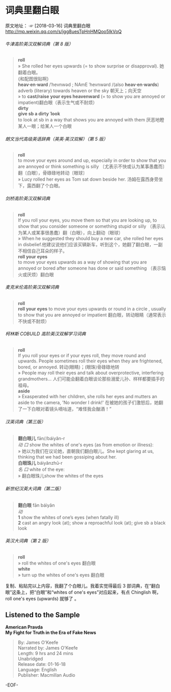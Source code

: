 # 词典里翻白眼    
原文地址： ☞ [2018-03-16] 词典里翻白眼 http://mp.weixin.qq.com/s/jgg8uesTpHnHMQoo5IkVoQ  

###### 牛津高阶英汉双解词典（第 8 版）    
>**roll**    
» She rolled her eyes upwards (= to show surprise or disapproval). 她翻着白眼。    
{和配图很贴啊}    
**heav·en·ward** /ˈhevnwəd ; NAmE ˈhevnwərd /(also **heav·en·wards**)    
adverb (literary) towards heaven or the sky 朝天上；向天空    
» to **cast/raise your eyes heavenward** (= to show you are annoyed or impatient)翻白眼（表示生气或不耐烦）    
**dirty**    
**give sb a dirty ˈlook**    
to look at sb in a way that shows you are annoyed with them 厌恶地瞪某人一眼；给某人一个白眼    

###### 朗文当代高级英语辞典（英英·英汉双解）（第 5 版）    
>**roll**    
to move your eyes around and up, especially in order to show that you are annoyed or think something is silly 〔尤表示不快或认为某事愚蠢而〕翻〔白眼〕，骨碌碌地转动〔眼球〕    
» Lucy rolled her eyes as Tom sat down beside her. 汤姆在露西身旁坐下，露西翻了个白眼。    

###### 剑桥高阶英汉双解词典    
>**roll**    
If you roll your eyes, you move them so that you are looking up, to show that you consider someone or something stupid or silly （表示认为某人或某事很愚蠢）翻（白眼），向上翻动（眼球）    
» When he suggested they should buy a new car, she rolled her eyes in disbelief.他建议说他们应该买辆新车，听到这个，她翻了翻白眼，一副不相信自己耳朵的样子。    
**roll your eyes**    
to move your eyes upwards as a way of showing that you are annoyed or bored after someone has done or said something （表示恼火或厌烦）翻白眼    

###### 麦克米伦高阶英汉双解词典    
>**roll**    
**roll your eyes** to move your eyes upwards or round in a circle , usually to show that you are annoyed or impatient   翻白眼，转动眼睛（通常表示不快或不耐烦）    

###### 柯林斯 COBUILD 高阶英汉双解学习词典    
>**roll**    
If you roll your eyes or if your eyes roll, they move round and upwards. People sometimes roll their eyes when they are frightened, bored, or annoyed. 转动(眼睛)；(眼珠)骨碌碌地转    
» People may roll their eyes and talk about overprotective, interfering grandmothers... 人们可能会翻着白眼谈论那些溺爱儿孙、样样都要插手的祖母。    
**aside**    
» Exasperated with her children, she rolls her eyes and mutters an aside to the camera, 'No wonder I drink!' 在被她的孩子们激怒后，她翻了一下白眼对着镜头嘀咕道，“难怪我会酗酒！”    

###### 汉英词典（第三版）    
>**翻白眼儿** fān//báiyăn-r    
*动 口* show the whites of one's eyes (as from emotion or illness):    
» 她以为我们在议论她，直朝我们翻白眼儿。She kept glaring at us, thinking that we had been gossiping about her.    
**白眼珠儿** báiyănzhū-r    
*名 口* white of the eye:    
» 翻白眼珠儿show the whites of the eyes    

###### 新世纪汉英大词典（第二版）    
>**翻白眼** fān báiyǎn    
*动*    
**1** show the whites of one’s eyes (when fatally ill)    
**2** cast an angry look (at); show a reproachful look (at); give sb a black look    


###### 英汉大词典（第 2 版）    
>**roll**    
» roll the whites of one's eyes 翻白眼    
**white**    
» turn up the whites of one's eyes 翻白眼    

复制、粘贴完以上内容，我翻了个白眼儿。我着实觉得最后 3 部词典，在“翻白眼”这条上，把“白眼”和“whites of one's eyes”对应起来，有点 Chinglish 啊，roll one's eyes (upwards) 就够了 。    

## Listened to the Sample    
**American Pravda    
My Fight for Truth in the Era of Fake News**    
>By: James O'Keefe    
Narrated by: James O'Keefe    
Length: 9 hrs and 24 mins    
Unabridged    
Release date: 01-16-18    
Language: English    
Publisher: Macmillan Audio    

-EOF-    
